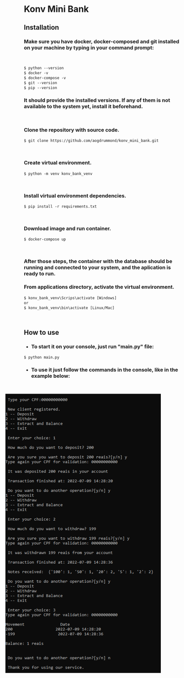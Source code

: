 # Konv Mini Bank



## **Installation**

### Make sure you have docker, docker-composed and git installed on your machine by typing in your command prompt: 

&nbsp;
```
$ python --version
$ docker -v
$ docker-compose -v
$ git --version
$ pip --version
```

### It should provide the installed versions. If any of them is not available to the system yet, install it beforehand.



&nbsp;

### Clone the repository with source code.

```
$ git clone https://github.com/aogdrummond/konv_mini_bank.git
```
&nbsp;
### Create virtual environment.
```
$ python -m venv konv_bank_venv
```
&nbsp;
### Install virtual environment dependencies.
```
$ pip install -r requirements.txt
```
&nbsp;
### Download image and run container.
```
$ docker-compose up
```
&nbsp;
### After those steps, the container with the database should be running and connected to your system, and the aplication is ready to run.



### From applications directory, activate the virtual environment.

```
$ konv_bank_venv\Scrips\activate [Windows] 
or
$ konv_bank_venv\bin\activate [Linux/Mac] 
```
&nbsp;


## **How to use**
* ### To start it on your console, just run "main.py" file:
```
$ python main.py
```

* ### To use it just follow the commands in the console, like in the example below: 

&nbsp;

<img src="img\usage_flow.png"
     style="float: right; margin-right: 60px;"
/>
